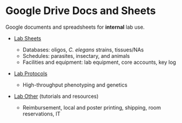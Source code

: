 # Google Drive Docs and Sheets

Google documents and spreadsheets for **internal** lab use.

- [Lab Sheets](<https://drive.google.com/drive/folders/1x6U3__hcuY5SoOeOGb6smwJ8SKDYo8Mb>)
    - Databases: oligos, *C. elegans* strains, tissues/NAs
    - Schedules: parasites, insectary, and animals
    - Facilities and equipment: lab equipment, core accounts, key log

- [Lab Protocols](<https://drive.google.com/drive/folders/1NsPzcZk9f1FklRcTja1iDMM96zH7oqz9>)
    - High-throughput phenotyping and genetics

- [Lab Other](<https://drive.google.com/drive/folders/1nIYBPqjBzsc4hwjBfNuaVhXtcT42M21F>) (tutorials and resources)
    - Reimbursement, local and poster printing, shipping, room reservations, IT